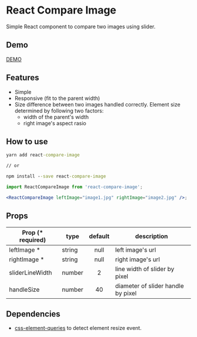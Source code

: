 # React Compare Image

Simple React component to compare two images using slider.

## Demo

[DEMO](https://react-compare-image.firebaseapp.com/)

## Features

* Simple
* Responsive (fit to the parent width)
* Size difference between two images handled correctly. Element size determined by following two factors:
  * width of the parent's width
  * right image's aspect rasio

## How to use

```cmd
yarn add react-compare-image

// or

npm install --save react-compare-image
```

```jsx
import ReactCompareImage from 'react-compare-image';

<ReactCompareImage leftImage="image1.jpg" rightImage="image2.jpg" />;
```

## Props

| Prop (\* required) | type   | default | description                        |
| ------------------ | ------ | :-----: | ---------------------------------- |
| leftImage \*       | string |  null   | left image's url                   |
| rightImage \*      | string |  null   | right image's url                  |
| sliderLineWidth    | number |    2    | line width of slider by pixel      |
| handleSize         | number |   40    | diameter of slider handle by pixel |

## Dependencies

* [css-element-queries](https://github.com/marcj/css-element-queries) to detect element resize event.
